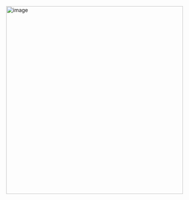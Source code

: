<img width="474" height="505" alt="image" src="https://github.com/user-attachments/assets/abebd1f4-e9f5-4a83-81cf-76474b980754" />
